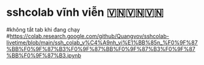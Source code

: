 # sshcolab vĩnh viễn 🇻🇳🇻🇳🇻🇳
#không tắt tab khi đang chạy
#https://colab.research.google.com/github/Quangvov/sshcolab-livetime/blob/main/ssh_colab_v%C4%A9nh_vi%E1%BB%85n_%F0%9F%87%BB%F0%9F%87%B3%F0%9F%87%BB%F0%9F%87%B3%F0%9F%87%BB%F0%9F%87%B3.ipynb
